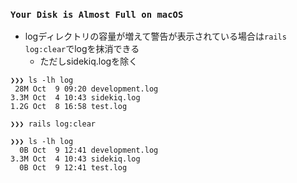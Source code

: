 ### `Your Disk is Almost Full on macOS`
- logディレクトリの容量が増えて警告が表示されている場合は`rails log:clear`でlogを抹消できる
  - ただしsidekiq.logを除く

```console
❯❯❯ ls -lh log
 28M Oct  9 09:20 development.log
3.3M Oct  4 10:43 sidekiq.log
1.2G Oct  8 16:58 test.log

❯❯❯ rails log:clear

❯❯❯ ls -lh log
  0B Oct  9 12:41 development.log
3.3M Oct  4 10:43 sidekiq.log
  0B Oct  9 12:41 test.log
```
